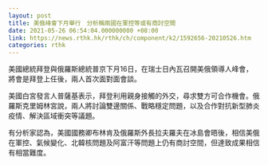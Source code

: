 ```yaml
---
layout: post
title: 美俄峰會下月舉行　分析稱兩國在軍控等或有商討空間
date: 2021-05-26 06:54:04.000000000 +08:00
link: https://news.rthk.hk/rthk/ch/component/k2/1592656-20210526.htm
categories: rthk
---
```


美國總統拜登與俄羅斯總統普京下月16日，在瑞士日內瓦召開美俄領導人峰會，將會是拜登上任後，兩人首次面對面會談。

美國白宮發言人普薩基表示，拜登利用親身接觸的外交，尋求雙方可合作機會。俄羅斯克里姆林宮說，兩人將討論雙邊關係、戰略穩定問題，以及合作對抗新型肺炎疫情、解決區域衝突等議題。

有分析家認為，美國國務卿布林肯及俄羅斯外長拉夫羅夫在冰島會晤後，相信美俄在軍控、氣候變化、北韓核問題及阿富汗等問題上仍有商討空間，但達致成果相信有相當難度。
